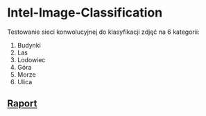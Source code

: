 # Intel-Image-Classification

Testowanie sieci konwolucyjnej do klasyfikacji zdjęć na 6 kategorii:
  1. Budynki
  2. Las
  3. Lodowiec
  4. Góra
  5. Morze
  6. Ulica


## [**Raport**](https://github.com/ArminD93/Intel-Image-Classification/blob/dev/Intel_Image_Classification.ipynb)
